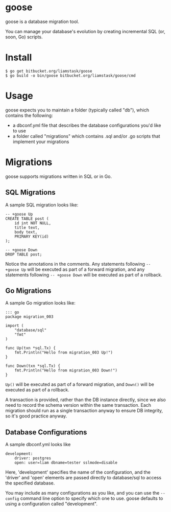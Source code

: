 # goose

goose is a database migration tool.

You can manage your database's evolution by creating incremental SQL (or, soon, Go) scripts.

# Install

    $ go get bitbucket.org/liamstask/goose
    $ go build -o bin/goose bitbucket.org/liamstask/goose/cmd
    
# Usage

goose expects you to maintain a folder (typically called "db"), which contains the following:

* a dbconf.yml file that describes the database configurations you'd like to use
* a folder called "migrations" which contains .sql and/or .go scripts that implement your migrations

# Migrations

goose supports migrations written in SQL or in Go.

## SQL Migrations

A sample SQL migration looks like:

	-- +goose Up
	CREATE TABLE post (
    	id int NOT NULL,
    	title text,
    	body text,
    	PRIMARY KEY(id)
	);

	-- +goose Down
	DROP TABLE post;

Notice the annotations in the comments. Any statements following `-- +goose Up` will be executed as part of a forward migration, and any statements following `-- +goose Down` will be executed as part of a rollback.

## Go Migrations

A sample Go migration looks like:

	::: go
	package migration_003

	import (
	    "database/sql"
	    "fmt"
	)

	func Up(txn *sql.Tx) {
	    fmt.Println("Hello from migration_003 Up!")
	}

	func Down(txn *sql.Tx) {
	    fmt.Println("Hello from migration_003 Down!")
	}

`Up()` will be executed as part of a forward migration, and `Down()` will be executed as part of a rollback.

A transaction is provided, rather than the DB instance directly, since we also need to record the schema version within the same transaction. Each migration should run as a single transaction anyway to ensure DB integrity, so it's good practice anyway.

## Database Configurations

A sample dbconf.yml looks like

	development:
    	driver: postgres
    	open: user=liam dbname=tester sslmode=disable

Here, 'development' specifies the name of the configuration, and the 'driver' and 'open' elements are passed directly to database/sql to access the specified database.

You may include as many configurations as you like, and you can use the `--config` command line option to specify which one to use. goose defaults to using a configuration called "development".
